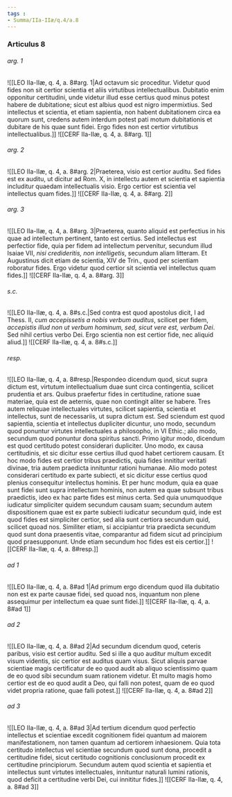 ```yaml
---
tags : 
- Summa/IIa-IIæ/q.4/a.8
---
```


### Articulus 8

###### arg. 1
![[LEO IIa-IIæ, q. 4, a. 8#arg. 1|Ad octavum sic proceditur. Videtur quod fides non sit certior scientia et aliis virtutibus intellectualibus. Dubitatio enim opponitur certitudini, unde videtur illud esse certius quod minus potest habere de dubitatione; sicut est albius quod est nigro impermixtius. Sed intellectus et scientia, et etiam sapientia, non habent dubitationem circa ea quorum sunt, credens autem interdum potest pati motum dubitationis et dubitare de his quae sunt fidei. Ergo fides non est certior virtutibus intellectualibus.]]
![[CERF IIa-IIæ, q. 4, a. 8#arg. 1]]

###### arg. 2
![[LEO IIa-IIæ, q. 4, a. 8#arg. 2|Praeterea, visio est certior auditu. Sed fides est ex auditu, ut dicitur ad Rom. X, in intellectu autem et scientia et sapientia includitur quaedam intellectualis visio. Ergo certior est scientia vel intellectus quam fides.]]
![[CERF IIa-IIæ, q. 4, a. 8#arg. 2]]

###### arg. 3
![[LEO IIa-IIæ, q. 4, a. 8#arg. 3|Praeterea, quanto aliquid est perfectius in his quae ad intellectum pertinent, tanto est certius. Sed intellectus est perfectior fide, quia per fidem ad intellectum pervenitur, secundum illud Isaiae VII, *nisi credideritis, non intelligetis*, secundum aliam litteram. Et Augustinus dicit etiam de scientia, XIV de Trin., quod per scientiam roboratur fides. Ergo videtur quod certior sit scientia vel intellectus quam fides.]]
![[CERF IIa-IIæ, q. 4, a. 8#arg. 3]]

###### s.c.
![[LEO IIa-IIæ, q. 4, a. 8#s.c.|Sed contra est quod apostolus dicit, I ad Thess. II, *cum accepissetis a nobis verbum auditus*, scilicet per fidem, *accepistis illud non ut verbum hominum, sed, sicut vere est, verbum Dei*. Sed nihil certius verbo Dei. Ergo scientia non est certior fide, nec aliquid aliud.]]
![[CERF IIa-IIæ, q. 4, a. 8#s.c.]]

###### resp.
![[LEO IIa-IIæ, q. 4, a. 8#resp.|Respondeo dicendum quod, sicut supra dictum est, virtutum intellectualium duae sunt circa contingentia, scilicet prudentia et ars. Quibus praefertur fides in certitudine, ratione suae materiae, quia est de aeternis, quae non contingit aliter se habere. Tres autem reliquae intellectuales virtutes, scilicet sapientia, scientia et intellectus, sunt de necessariis, ut supra dictum est. Sed sciendum est quod sapientia, scientia et intellectus dupliciter dicuntur, uno modo, secundum quod ponuntur virtutes intellectuales a philosopho, in VI Ethic.; alio modo, secundum quod ponuntur dona spiritus sancti. Primo igitur modo, dicendum est quod certitudo potest considerari dupliciter. Uno modo, ex causa certitudinis, et sic dicitur esse certius illud quod habet certiorem causam. Et hoc modo fides est certior tribus praedictis, quia fides innititur veritati divinae, tria autem praedicta innituntur rationi humanae. Alio modo potest considerari certitudo ex parte subiecti, et sic dicitur esse certius quod plenius consequitur intellectus hominis. Et per hunc modum, quia ea quae sunt fidei sunt supra intellectum hominis, non autem ea quae subsunt tribus praedictis, ideo ex hac parte fides est minus certa. Sed quia unumquodque iudicatur simpliciter quidem secundum causam suam; secundum autem dispositionem quae est ex parte subiecti iudicatur secundum quid, inde est quod fides est simpliciter certior, sed alia sunt certiora secundum quid, scilicet quoad nos. Similiter etiam, si accipiantur tria praedicta secundum quod sunt dona praesentis vitae, comparantur ad fidem sicut ad principium quod praesupponunt. Unde etiam secundum hoc fides est eis certior.]]
![[CERF IIa-IIæ, q. 4, a. 8#resp.]]

###### ad 1
![[LEO IIa-IIæ, q. 4, a. 8#ad 1|Ad primum ergo dicendum quod illa dubitatio non est ex parte causae fidei, sed quoad nos, inquantum non plene assequimur per intellectum ea quae sunt fidei.]]
![[CERF IIa-IIæ, q. 4, a. 8#ad 1]]

###### ad 2
![[LEO IIa-IIæ, q. 4, a. 8#ad 2|Ad secundum dicendum quod, ceteris paribus, visio est certior auditu. Sed si ille a quo auditur multum excedit visum videntis, sic certior est auditus quam visus. Sicut aliquis parvae scientiae magis certificatur de eo quod audit ab aliquo scientissimo quam de eo quod sibi secundum suam rationem videtur. Et multo magis homo certior est de eo quod audit a Deo, qui falli non potest, quam de eo quod videt propria ratione, quae falli potest.]]
![[CERF IIa-IIæ, q. 4, a. 8#ad 2]]

###### ad 3
![[LEO IIa-IIæ, q. 4, a. 8#ad 3|Ad tertium dicendum quod perfectio intellectus et scientiae excedit cognitionem fidei quantum ad maiorem manifestationem, non tamen quantum ad certiorem inhaesionem. Quia tota certitudo intellectus vel scientiae secundum quod sunt dona, procedit a certitudine fidei, sicut certitudo cognitionis conclusionum procedit ex certitudine principiorum. Secundum autem quod scientia et sapientia et intellectus sunt virtutes intellectuales, innituntur naturali lumini rationis, quod deficit a certitudine verbi Dei, cui innititur fides.]]
![[CERF IIa-IIæ, q. 4, a. 8#ad 3]]

